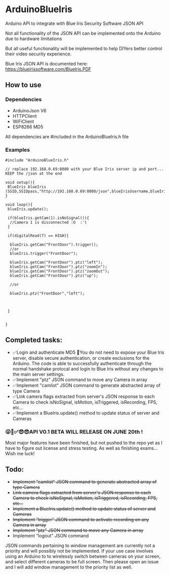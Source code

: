 # ArduinoBlueIris
Arduino API to integrate with Blue Iris Security Software JSON API

Not all functionality of the JSON API can be implemented onto the Arduino due to hardware limitations

But all useful functionality will be implemented to help DIYers better control their video security experience.

Blue Iris JSON API is documented here:
https://blueirissoftware.com/BlueIris.PDF

## How to use

### Dependencies
 - ArduinoJson V6
 - HTTPClient
 - WiFiClient
 - ESP8266 MD5

All dependencies are #included in the ArduinoBlueIris.h file

### Examples
```
#include "ArduinoBlueIris.h"

// replace 192.168.0.69:8080 with your Blue Iris server ip and port... KEEP the /json at the end

void setup(){
 BlueIris blueIris (SSID,SSIDpass,"http://192.168.0.69:8080/json",blueIrisUsername,blueIrisPassword);
}

void loop(){
 blueIris.update();
 
 if(blueIris.getCam(1).isNoSignal()){
  //Camera 1 is disconnected :O  :'(
 }
 
 if(digitalRead(7) == HIGH){
 
  blueIris.getCam("FrontDoor").trigger();
  //or
  blueIris.trigger("FrontDoor");
  
  blueIris.getCam("FrontDoor").ptz("left");
  blueIris.getCam("FrontDoor").ptz("zoomIn");
  blueIris.getCam("FrontDoor").ptz("zoomOut");
  blueIris.getCam("FrontDoor").ptz("up");
  
  //or
  
  blueIris.ptz("FrontDoor","left");
  
  
  
 }
 
 
}
```

## Completed tasks:
 - ✅Login and authenticate MD5 🥳️You do not need to expose your Blue Iris server, disable secure authentication, or create exclusions for the Arduino. The code is able to successfully authenticate through the normal handshake protocal and login to Blue Iris without any changes to the main server settings.
 - ✅Implement "ptz" JSON command to move any Camera in array
 - ✅Implement "camlist" JSON command to generate abstracted array of type Camera
 - ✅Link camera flags extracted from server's JSON response to each Camera to check isNoSignal, isMotion, isTriggered, isRecording, FPS, etc...
 - ✅Implement a BlueIris.update() method to update status of server and Cameras

### 😜🥳️✅😎😎API V0.1 BETA WILL RELEASE ON JUNE 20th !
Most major features have been finished, but not pushed to the repo yet as I have to figure out license and stress testing. As well as finishing exams... Wish me luck!

## Todo:

 - ~~Implement "camlist" JSON command to generate abstracted array of type Camera~~
 - ~~Link camera flags extracted from server's JSON response to each Camera to check isNoSignal, isMotion, isTriggered, isRecording, FPS, etc...~~
 - ~~Implement a BlueIris.update() method to update status of server and Cameras~~
 - ~~Implement "trigger" JSON command to activate recording on any Camera in array~~
 - ~~Implement "ptz" JSON command to move any Camera in array~~
 - Implement "logout" JSON command


JSON commands pertaining to window management are currently not a priority and will possibly not be implemented. If your use case involves using an Arduino to to wirelessly switch between cameras on your screen, and select different cameras to be full screen. Then please open an issue and I will add window management to the priority list as well.
